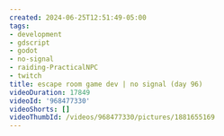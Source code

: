 ```yaml
---
created: 2024-06-25T12:51:49-05:00
tags:
- development
- gdscript
- godot
- no-signal
- raiding-PracticalNPC
- twitch
title: escape room game dev | no signal (day 96)
videoDuration: 17849
videoId: '968477330'
videoShorts: []
videoThumbId: /videos/968477330/pictures/1881655169
---
```

